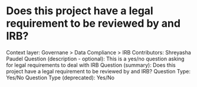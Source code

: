 # Does this project have a legal requirement to be reviewed by and IRB?

Context layer: Governane > Data Compliance > IRB
Contributors: Shreyasha Paudel
Question (description - optional): This is a yes/no question asking for legal requirements to deal with IRB
Question (summary): Does this project have a legal requirement to be reviewed by and IRB?
Question Type: Yes/No
Question Type (deprecated): Yes/No